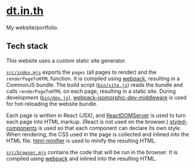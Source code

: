 # [dt.in.th](https://dt.in.th/)

My website/portfolio.

## Tech stack

This website uses a custom static site generator.

[`src/index.mjs`](src/index.mjs) exports the `pages` (all pages to render)
and the `renderPageToHTML` function.
It is compiled using [webpack](https://webpack.js.org/), resulting in a CommonJS bundle.
The build script ([`bin/site.js`](bin/site.js)) reads the bundle and calls `renderPageToHTML` on each page, resulting in a static site.
During development ([`bin/dev.js`](bin/dev.js)), [webpack-isomorphic-dev-middleware](https://github.com/moxystudio/webpack-isomorphic-dev-middleware) is used for hot-reloading the website bundle.

Each page is written in React (JSX),
and [ReactDOMServer](https://reactjs.org/docs/react-dom-server.html)
is used to turn each page into HTML markup.
(React is not used on the browser.)
[styled-components](https://www.styled-components.com/) is used
so that each component can declare its own style.
When rendering, the CSS used in the page is collected and inlined into the HTML file.
[html-minifier](https://github.com/kangax/html-minifier) is used
to minify the resulting HTML.

[`src/browser.mjs`](src/browser.mjs) contains the code that will be run in the browser.
It is compiled using [webpack](https://webpack.js.org/) and inlined into the resulting HTML.
